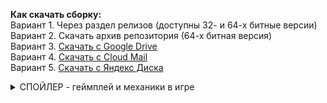 <b>Как скачать сборку:</b><br>
  Вариант 1. Через раздел релизов (доступны 32- и 64-х битные версии)<br>
  Вариант 2. Скачать архив репозитория (64-х битная версия)<br>
  Вариант 3. <a href="https://drive.google.com/file/d/1RRUd2MijsTsie1Iik7TKJCrymluAYkAh/view?usp=sharing">Скачать с Google Drive</a><br>
  Вариант 4. <a href="https://cloud.mail.ru/public/Ao8E/LVrzYif7V">Скачать с Cloud Mail</a><br>
  Вариант 5. <a href="https://disk.yandex.ru/d/2D9TRIVlz15zAg">Скачать с Яндекс Диска</a><br>
  <details>
  <summary>СПОЙЛЕР - геймплей и механики в игре</summary><br>
  - совмещение жанров метроид и арканоид, можно возвращаться на пройденные уровни (их не нужно перепроходить), чтобы исследовать другие области;<br>
  - блоки 2-х видов прочности;<br>
  - с каждого уничтоженного блока с некоторой вероятностью может выпасть собираемый предмет: монетка или бонус;<br>
  - бонус. Дополнительный шарик;<br>
  - магазин. Можно прокачать силу удара мячика или купить дополнительные жизни;<br>
  - 4 уровня;<br>
  - после проигрыша всех жизней игрок начинает текущий уровень сначала, но его общий прогресс в исследовании мира сохраняется;
  - собранные монеты сохраняются только после прохождения уровня, т.е. нельзя оверфармить
    
</details>
